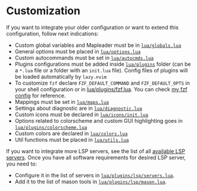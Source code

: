 # Customization

If you want to integrate your older configuration or want to extend this
configuration, follow next indications:

- Custom global variables and Mapleader must be in
  [`lua/globals.lua`](/lua/globals.lua)
- General options must be placed in [`lua/options.lua`](/lua/options.lua)
- Custom autocommands must be set in [`lua/autocmds.lua`](/lua/autocmds.lua)
- Plugins configurations must be added inside [`lua/plugins`](/lua/plugins)
  folder (can be a `*.lua` file or a folder with an `init.lua` file). Config
  files of plugins will be loaded automatically by `lazy.nvim`
- To customize `fzf` declare `FZF_DEFAULT_COMMAND` and `FZF_DEFAULT_OPTS` in
  your shell configuration or in [lua/plugins/fzf.lua](/lua/plugins/fzf.lua).
  You can check [my fzf
  config](https://github.com/Hdoc1509/dotfiles/tree/master/fzf/fzf-options.sh)
  for reference.
- Mappings must be set in [`lua/maps.lua`](/lua/maps.lua)
- Settings about diagnostic are in [`lua/diagnostic.lua`](/lua/diagnostic.lua)
- Custom icons must be declared in [`lua/icons/init.lua`](/lua/icons/init.lua)
- Options related to colorscheme and custom GUI highlighting goes in
  [`lua/plugins/colorscheme.lua`](/lua/plugins/colorscheme.lua)
- Custom colors are declared in [`lua/colors.lua`](/lua/colors.lua)
- Util functions must be placed in [`lua/utils.lua`](/lua/utils.lua)

If you want to integrate more LSP servers, see the list of all [available LSP
servers](https://github.com/neovim/nvim-lspconfig/blob/master/doc/configs.md).
Once you have all software requirements for desired LSP server, you need to:

- Configure it in the list of servers in
  [`lua/plugins/lsp/servers.lua`](/lua/plugins/lsp/servers).
- Add it to the list of mason tools in
  [`lua/plugins/lsp/mason.lua`](/lua/plugins/lsp/mason.lua).
